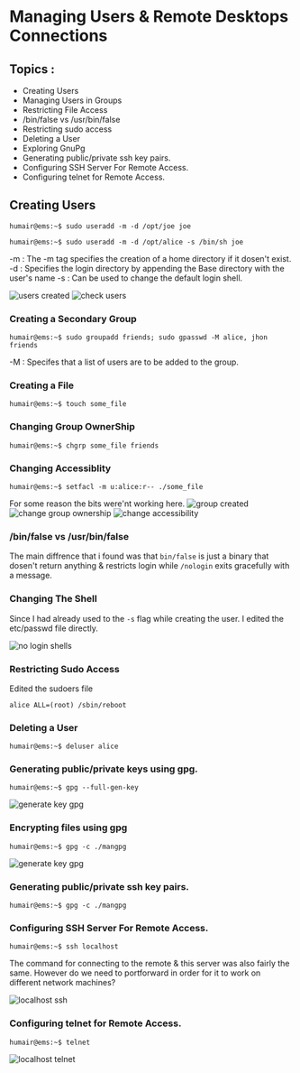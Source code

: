 # Managing Users & Remote Desktops Connections

## Topics :
* Creating Users
* Managing Users in Groups
* Restricting File Access
* /bin/false vs /usr/bin/false
* Restricting sudo access
* Deleting a User
* Exploring GnuPg
* Generating public/private ssh key pairs.
* Configuring SSH Server For Remote Access.
* Configuring telnet for Remote Access.

  

## Creating Users 

```console
humair@ems:~$ sudo useradd -m -d /opt/joe joe
```

```console
humair@ems:~$ sudo useradd -m -d /opt/alice -s /bin/sh joe
```

-m : The -m tag specifies the creation of a home directory if it dosen't exist.
-d : Specifies the login directory by appending the Base directory with the user's name 
-s : Can be used to change the default login shell.

![users created](https://i.ibb.co/gVYq3TB/1.png)
![check users](https://i.ibb.co/R93nVpv/check-users.png)

### Creating a Secondary Group
```console
humair@ems:~$ sudo groupadd friends; sudo gpasswd -M alice, jhon friends
```
-M : Specifes that a list of users are to be added to the group.

### Creating a File

```console
humair@ems:~$ touch some_file
```
### Changing Group OwnerShip
```console
humair@ems:~$ chgrp some_file friends
```
### Changing Accessiblity 
```console
humair@ems:~$ setfacl -m u:alice:r-- ./some_file
```
For some reason the bits were'nt working here.
![group created](https://i.ibb.co/9r8jXJg/create-Grou.png)
![change group ownership](https://i.ibb.co/Yyrw7kh/2.png)
![change accessibility](https://i.ibb.co/8mcBzpc/acl.png)



### /bin/false vs /usr/bin/false

The main diffrence that i found was that `bin/false` is just a binary that dosen't return anything & restricts login while `/nologin` exits gracefully with a message.

### Changing The Shell 

Since I had already used to the `-s` flag while creating the user. I edited the etc/passwd file directly.

![no login shells](https://i.ibb.co/Nx6MgKr/nolgin.png)

### Restricting Sudo Access
Edited the sudoers file 
```console
alice ALL=(root) /sbin/reboot
```
### Deleting a User

```console
humair@ems:~$ deluser alice
```

### Generating public/private keys using gpg.

```console
humair@ems:~$ gpg --full-gen-key
```
![generate key gpg](https://i.ibb.co/84hQ4Wr/gpg-key-gen.png)

### Encrypting files using gpg
```console
humair@ems:~$ gpg -c ./mangpg
```
![generate key gpg](https://i.ibb.co/84hQ4Wr/gpg-key-gen.png)
### Generating public/private ssh key pairs.
```console
humair@ems:~$ gpg -c ./mangpg
```
### Configuring SSH Server For Remote Access.
```console
humair@ems:~$ ssh localhost
```

The command for connecting to the remote & this server was also fairly the same. However do we need to portforward in order for it to work on different network machines?

![localhost ssh](https://i.ibb.co/L1TVxnS/localhost-ssh.png)

### Configuring telnet for Remote Access.

```console
humair@ems:~$ telnet
```
![localhost telnet](https://i.ibb.co/9GzWvVz/telnet.png)
